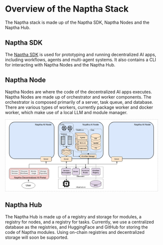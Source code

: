 
# Overview of the Naptha Stack

The Naptha stack is made up of the Naptha SDK, Naptha Nodes and the Naptha Hub.

## Naptha SDK

The [Naptha SDK](https://github.com/NapthaAI/naptha-sdk) is used for prototyping and running decentralized AI apps, including workflows, agents and multi-agent systems. It also contains a CLI for interacting with Naptha Nodes and the Naptha Hub.

## Naptha Node

Naptha Nodes are where the code of the decentralized AI apps executes. Naptha Nodes are made up of orchestrator and worker components. The orchestrator is composed primarily of a server, task queue, and database. There are various types of workers, currently package worker and docker worker, which make use of a local LLM and module manager.

![](static/img/architecture-pitch-deck-new.png)

## Naptha Hub 

The Naptha Hub is made up of a registry and storage for modules, a registry for nodes, and a registry for tasks. Currently, we use a centralized database as the registries, and HuggingFace and GitHub for storing the code of Naptha modules. Using on-chain registries and decentralized storage will soon be supported.
